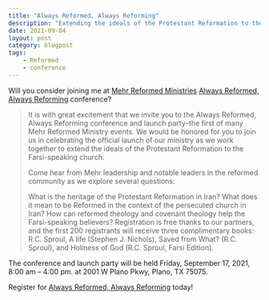 ```yaml
---
title: "Always Reformed, Always Reforming"
description: "Extending the ideals of the Protestant Reformation to the Farsi-speaking church."
date: 2021-09-04
layout: post
category: blogpost
tags:
    - Reformed
    - conference
---
```

Will you consider joining me at [Mehr Reformed Ministries](https://mehrministries.org/) [Always Reformed, Always Reforming](https://mehrministries.org/2021plano/) conference?

>It is with great excitement that we invite you to the Always Reformed, Always Reforming conference and launch party–the first of many Mehr Reformed Ministry events. We would be honored for you to join us in celebrating the official launch of our ministry as we work together to extend the ideals of the Protestant Reformation to the Farsi-speaking church.
>
>Come hear from Mehr leadership and notable leaders in the reformed community as we explore several questions:
>
>What is the heritage of the Protestant Reformation in Iran?
>What does it mean to be Reformed in the context of the persecuted church in Iran?
>How can reformed theology and covenant theology help the Farsi-speaking believers?
>Registration is free thanks to our partners, and the first 200 registrants will receive three complimentary books: R.C. Sproul, A life (Stephen J. Nichols), Saved from What? (R.C. Sproul), and Holiness of God (R.C. Sproul, Farsi Edition).

The conference and launch party will be held Friday, September 17, 2021, 8:00 am – 4:00 pm. at 2001 W Plano Pkwy, Plano, TX 75075.

Register for [Always Reformed, Always Reforming](https://mehrministries.org/2021plano/) today!